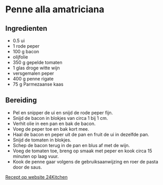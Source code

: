 # Penne alla amatriciana

## Ingredienten

* 0.5  ui
* 1  rode peper
* 100 g bacon
* olijfolie
* 350 g gepelde tomaten
* 1 glas droge witte wijn
* versgemalen peper
* 400 g penne rigate
* 75 g Parmezaanse kaas

## Bereiding

* Pel en snipper de ui en snijd de rode peper fijn.
* Snijd de bacon in blokjes van circa 1 bij 1 cm.
* Verhit olie in een pan en bak de bacon.
* Voeg de peper toe en bak kort mee.
* Haal de bacon en peper uit de pan en fruit de ui in dezelfde pan.
* Snijd de tomaten in blokjes.
* Schep de bacon terug in de pan en blus af met de wijn.
* Voeg de tomaten toe, breng op smaak met peper en kook circa 15 minuten op laag vuur.
* Kook de penne gaar volgens de gebruiksaanwijzing en roer de pasta door de saus.

[Recept op website 24Kitchen](http://www.24kitchen.nl/recepten/penne-alla-amatriciana)

